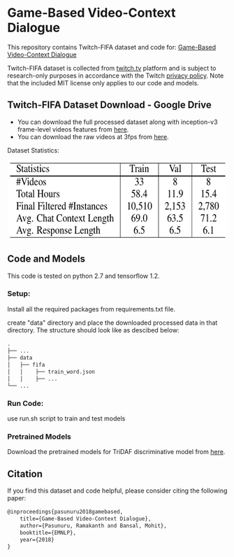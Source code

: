# Game-Based Video-Context Dialogue
This repository contains Twitch-FIFA dataset and code for: [Game-Based Video-Context Dialogue](https://arxiv.org/abs/1809.04560)

Twitch-FIFA dataset is collected from [twitch.tv](https://www.twitch.tv) platform and is subject to research-only purposes in accordance with the Twitch [privacy policy](https://www.twitch.tv/p/legal/privacy-policy/). Note that the included MIT license only applies to our code and models. 

## Twitch-FIFA Dataset Download - Google Drive 
* You can download the full processed dataset along with inception-v3 frame-level videos features from [here](https://drive.google.com/open?id=1S52myy-5qde2jFmrU2mizJIs9FmN-gE6).
* You can download the raw videos at 3fps from [here](https://drive.google.com/drive/folders/11VE_uDByvF5AkVD8QEoU5VlDlRGmsDv1?usp=sharing).

Dataset Statistics:

<img align="center" width="594" height="184" src="./images/twitch-FIFA-dataset-statistics.png">

## Code and Models
This code is tested on python 2.7 and tensorflow 1.2.

### Setup:
Install all the required packages from requirements.txt file.

create "data" directory and place the downloaded processed data in that directory. The structure should look like as descibed below:

    .
    ├── ...
    ├── data                   
    │   ├── fifa        
    │   │    ├── train_word.json
    │   │    ├── ...                
    └── ...

### Run Code:
use run.sh script to train and test models

### Pretrained Models
Download the pretrained models for TriDAF discriminative model from [here](https://drive.google.com/drive/folders/1AbP--F6_YM1Q69OYelZWnQhV7_he26qe?usp=sharing).

## Citation
If you find this dataset and code helpful, please consider citing the following paper:

    @inproceedings{pasunuru2018gamebased,
        title={Game-Based Video-Context Dialogue},
        author={Pasunuru, Ramakanth and Bansal, Mohit},
        booktitle={EMNLP},
        year={2018}
    }
  
